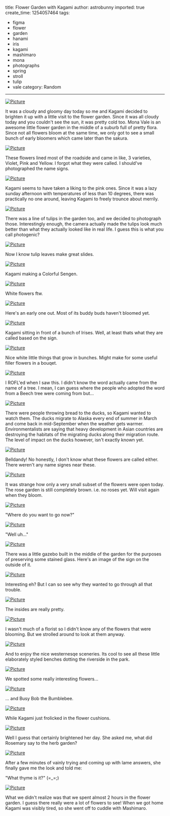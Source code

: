 title: Flower Garden with Kagami
author: astrobunny
imported: true
create_time: 1254057464
tags:
- figma
- flower
- garden
- hanami
- iris
- kagami
- mashimaro
- mona
- photographs
- spring
- stroll
- tulip
- vale
category: Random
---
 [![](wp-uploads/2009/09/wpid-dsc-0714-500x332.jpg "Picture")](/images/wp-uploads/2009/09/wpid-dsc-0714.jpg)  
  
It was a cloudy and gloomy day today so me and Kagami decided to brighten it up with a little visit to the flower garden. Since it was all cloudy today and you couldn't see the sun, it was pretty cold too. Mona Vale is an awesome little flower garden in the middle of a suburb full of pretty flora. Since not all flowers bloom at the same time, we only got to see a small bunch of early bloomers which came later than the sakura.  
<!--more-->  
 [![](wp-uploads/2009/09/wpid-dsc-0624-500x332.jpg "Picture")](/images/wp-uploads/2009/09/wpid-dsc-0624.jpg)  
  
These flowers lined most of the roadside and came in like, 3 varieties, Violet, Pink and Yellow. I forgot what they were called. I should've photographed the name signs.  
  
 [![](wp-uploads/2009/09/wpid-dsc-0636-500x332.jpg "Picture")](/images/wp-uploads/2009/09/wpid-dsc-0636.jpg)  
  
Kagami seems to have taken a liking to the pink ones. Since it was a lazy sunday afternoon with temperatures of less than 10 degrees, there was practically no one around, leaving Kagami to freely trounce about merrily.  
  
 [![](wp-uploads/2009/09/wpid-dsc-0651-500x332.jpg "Picture")](/images/wp-uploads/2009/09/wpid-dsc-0651.jpg)  
  
There was a line of tulips in the garden too, and we decided to photograph those. Interestingly enough, the camera actually made the tulips look much better than what they actually looked like in real life. I guess this is what you call photogenic?  
  
 [![](wp-uploads/2009/09/wpid-dsc-0646-500x332.jpg "Picture")](/images/wp-uploads/2009/09/wpid-dsc-0646.jpg)  
  
Now I know tulip leaves make great slides.  
  
 [![](wp-uploads/2009/09/wpid-dsc-0654-500x332.jpg "Picture")](/images/wp-uploads/2009/09/wpid-dsc-0654.jpg)  
  
Kagami making a Colorful Sengen.  
  
 [![](wp-uploads/2009/09/wpid-dsc-0655-500x332.jpg "Picture")](/images/wp-uploads/2009/09/wpid-dsc-0655.jpg)  
  
White flowers ftw.  
  
 [![](wp-uploads/2009/09/wpid-dsc-0657-500x332.jpg "Picture")](/images/wp-uploads/2009/09/wpid-dsc-0657.jpg)  
  
Here's an early one out. Most of its buddy buds haven't bloomed yet.  
  
 [![](wp-uploads/2009/09/wpid-dsc-0660-500x332.jpg "Picture")](/images/wp-uploads/2009/09/wpid-dsc-0660.jpg)  
  
Kagami sitting in front of a bunch of Irises. Well, at least thats what they are called based on the sign.  
  
 [![](wp-uploads/2009/09/wpid-dsc-0664-500x332.jpg "Picture")](/images/wp-uploads/2009/09/wpid-dsc-0664.jpg)  
  
Nice white little things that grow in bunches. Might make for some useful filler flowers in a bouqet.  
  
 [![](wp-uploads/2009/09/wpid-dsc-0672-500x332.jpg "Picture")](/images/wp-uploads/2009/09/wpid-dsc-0672.jpg)  
  
I ROFL'ed when I saw this. I didn't know the word actually came from the name of a tree. I mean, I can guess where the people who adopted the word from a Beech tree were coming from but...  
  
 [![](wp-uploads/2009/09/wpid-dsc-0675-500x332.jpg "Picture")](/images/wp-uploads/2009/09/wpid-dsc-0675.jpg)  
  
There were people throwing bread to the ducks, so Kagami wanted to watch them. The ducks migrate to Alaska every end of summer in March and come back in mid-September when the weather gets warmer. Environmentalists are saying that heavy development in Asian countries are destroying the habitats of the migrating ducks along their migration route. The level of impact on the ducks however, isn't exactly known yet.  
  
 [![](wp-uploads/2009/09/wpid-dsc-0682-500x332.jpg "Picture")](/images/wp-uploads/2009/09/wpid-dsc-0682.jpg)  
  
Belldandy! No honestly, I don't know what these flowers are called either. There weren't any name signes near these.  
  
 [![](wp-uploads/2009/09/wpid-dsc-0684-500x332.jpg "Picture")](/images/wp-uploads/2009/09/wpid-dsc-0684.jpg)  
  
It was strange how only a very small subset of the flowers were open today. The rose garden is still completely brown. i.e. no roses yet. Will visit again when they bloom.  
  
 [![](wp-uploads/2009/09/wpid-dsc-0686-500x332.jpg "Picture")](/images/wp-uploads/2009/09/wpid-dsc-0686.jpg)  
  
"Where do you want to go now?"  
  
 [![](wp-uploads/2009/09/wpid-dsc-0688-500x332.jpg "Picture")](/images/wp-uploads/2009/09/wpid-dsc-0688.jpg)  
  
"Well uh..."  
  
 [![](wp-uploads/2009/09/wpid-dsc-0698-500x332.jpg "Picture")](/images/wp-uploads/2009/09/wpid-dsc-0698.jpg)  
  
There was a little gazebo built in the middle of the garden for the purposes of preserving some stained glass. Here's an image of the sign on the outside of it.  
  
 [![](wp-uploads/2009/09/wpid-dsc-0700-500x332.jpg "Picture")](/images/wp-uploads/2009/09/wpid-dsc-0700.jpg)  
  
Interesting eh? But I can so see why they wanted to go through all that trouble.  
  
 [![](wp-uploads/2009/09/wpid-dsc-0704-500x332.jpg "Picture")](/images/wp-uploads/2009/09/wpid-dsc-0704.jpg)  
  
The insides are really pretty.  
  
 [![](wp-uploads/2009/09/wpid-dsc-0719-500x332.jpg "Picture")](/images/wp-uploads/2009/09/wpid-dsc-0719.jpg)  
  
I wasn't much of a florist so I didn't know any of the flowers that were blooming. But we strolled around to look at them anyway.  
  
 [![](wp-uploads/2009/09/wpid-dsc-0736-500x332.jpg "Picture")](/images/wp-uploads/2009/09/wpid-dsc-0736.jpg)  
  
And to enjoy the nice westernesqe sceneries. Its cool to see all these little elaborately styled benches dotting the riverside in the park.  
  
 [![](wp-uploads/2009/09/wpid-dsc-0728-500x332.jpg "Picture")](/images/wp-uploads/2009/09/wpid-dsc-0728.jpg)  
  
We spotted some really interesting flowers...  
  
 [![](wp-uploads/2009/09/wpid-dsc-0620-500x332.jpg "Picture")](/images/wp-uploads/2009/09/wpid-dsc-0620.jpg)  
  
... and Busy Bob the Bumblebee.  
  
 [![](wp-uploads/2009/09/wpid-dsc-0766-500x332.jpg "Picture")](/images/wp-uploads/2009/09/wpid-dsc-0766.jpg)  
  
While Kagami just frolicked in the flower cushions.  
  
 [![](wp-uploads/2009/09/wpid-dsc-0774-500x332.jpg "Picture")](/images/wp-uploads/2009/09/wpid-dsc-0774.jpg)  
  
Well I guess that certainly brightened her day. She asked me, what did Rosemary say to the herb garden?  
  
 [![](wp-uploads/2009/09/wpid-dsc-0785-500x332.jpg "Picture")](/images/wp-uploads/2009/09/wpid-dsc-0785.jpg)  
  
After a few minutes of vainly trying and coming up with lame answers, she finally gave me the look and told me:  
  
"What thyme is it?" (=\_=;)  
  
 [![](wp-uploads/2009/09/wpid-dsc-0789-500x332.jpg "Picture")](/images/wp-uploads/2009/09/wpid-dsc-0789.jpg)  
  
What we didn't realize was that we spent almost 2 hours in the flower garden. I guess there really were a lot of flowers to see! When we got home Kagami was visibly tired, so she went off to cuddle with Mashimaro.